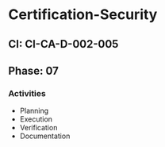 # Certification-Security

## CI: CI-CA-D-002-005
## Phase: 07

### Activities
- Planning
- Execution
- Verification
- Documentation

